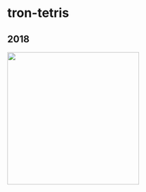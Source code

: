 # tron-tetris
## 2018
<!-- ### ![Tetris](https://user-images.githubusercontent.com/63527442/202892592-9df3aea9-1eee-4713-ae87-1ffd8ad5adc4.JPG) -->
<img src="https://user-images.githubusercontent.com/63527442/202892592-9df3aea9-1eee-4713-ae87-1ffd8ad5adc4.JPG" width=300>
